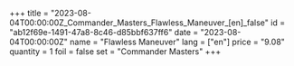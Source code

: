 +++
title = "2023-08-04T00:00:00Z_Commander_Masters_Flawless_Maneuver_[en]_false"
id = "ab12f69e-1491-47a8-8c46-d85bbf637ff6"
date = "2023-08-04T00:00:00Z"
name = "Flawless Maneuver"
lang = ["en"]
price = "9.08"
quantity = 1
foil = false
set = "Commander Masters"
+++

